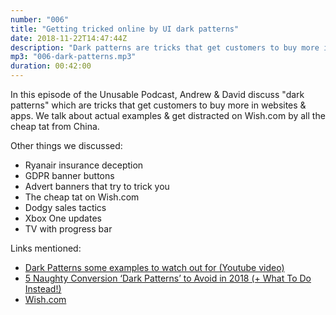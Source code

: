 ```yaml
---
number: "006"
title: "Getting tricked online by UI dark patterns"
date: 2018-11-22T14:47:44Z
description: "Dark patterns are tricks that get customers to buy more in websites &amp; apps. We find examples &amp; prove how they're effective."
mp3: "006-dark-patterns.mp3"
duration: 00:42:00
---
```


In this episode of the Unusable Podcast, Andrew & David discuss "dark patterns" which are tricks that get customers to buy more in websites &amp; apps. We talk about actual examples &amp; get distracted on Wish.com by all the cheap tat from China.

Other things we discussed:

 - Ryanair insurance deception
 - GDPR banner buttons
 - Advert banners that try to trick you
 - The cheap tat on Wish.com
 - Dodgy sales tactics
 - Xbox One updates
 - TV with progress bar



Links mentioned:

 - [Dark Patterns some examples to watch out for (Youtube video)](https://www.youtube.com/watch?v=e8r47hZX2G8)
 - [5 Naughty Conversion ‘Dark Patterns’ to Avoid in 2018 (+ What To Do Instead!)](https://postfunnel.com/5-naughty-conversion-dark-patterns-to-avoid-in-2018-what-to-do-instead/)
 - [Wish.com](https://www.wish.com/)